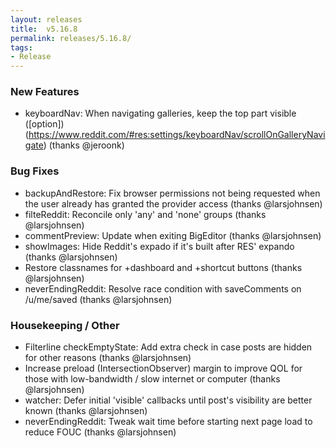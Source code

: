 ```yaml
---
layout: releases
title:  v5.16.8
permalink: releases/5.16.8/
tags:
- Release
---
```


### New Features

- keyboardNav: When navigating galleries, keep the top part visible ([option]) (https://www.reddit.com/#res:settings/keyboardNav/scrollOnGalleryNavigate) (thanks @jeroonk)

### Bug Fixes

- backupAndRestore: Fix browser permissions not being requested when the user already has granted the provider access (thanks @larsjohnsen)
- filteReddit: Reconcile only 'any' and 'none' groups (thanks @larsjohnsen)
- commentPreview: Update when exiting BigEditor (thanks @larsjohnsen)
- showImages: Hide Reddit's expado if it's built after RES' expando (thanks @larsjohnsen)
- Restore classnames for +dashboard and +shortcut buttons (thanks @larsjohnsen)
- neverEndingReddit: Resolve race condition with saveComments on /u/me/saved (thanks @larsjohnsen)

### Housekeeping / Other

- Filterline checkEmptyState: Add extra check in case posts are hidden for other reasons (thanks @larsjohnsen)
- Increase preload (IntersectionObserver) margin to improve QOL for those with low-bandwidth / slow internet or computer (thanks @larsjohnsen)
- watcher: Defer initial 'visible' callbacks until post's visibility are better known (thanks @larsjohnsen)
- neverEndingReddit: Tweak wait time before starting next page load to reduce FOUC (thanks @larsjohnsen)
